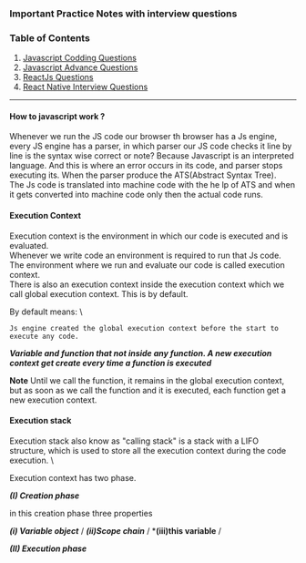 ### Important Practice Notes with interview questions

### Table of Contents

<!-- 1. [ReactJs](#reactjs) -->
1. [Javascript Codding Questions](https://github.com/Vasu7389/JavaScript-Interview-Questions?tab=readme-ov-file#23-write-a-function-in-javascript-that-removes-duplicates-from-an-array)
2. [Javascript Advance Questions](https://github.com/lydiahallie/javascript-questions/)
3. [ReactJs Questions](https://github.com/Learn-with-Sumit/reactjs-interview-questions-1?tab=readme-ov-file/)
4. [React Native Interview Questions](https://github.com/samsoul16/react-native-interview-questions)

<!-- ### ReactJs
ReactJs is a popular JavaScript library for building user interfaces. It is maintained by Facebook, and is widely used for building web applications, mobile apps, and other user interfaces. React allows developers to create reusable components, which can help make large applications easier to manage and maintain. It is designed to be efficient, declarative, and flexible, and can be used to create complex, dynamic user interfaces. -->

- - - -

#### How to javascript work ?

Whenever we run the JS code our browser th browser has a Js engine, every JS engine has a parser, in which parser our JS code checks it line by line is the syntax wise correct or note? Because Javascript is an interpreted language. And this is where an error occurs in its code, and parser stops executing its.
When the parser produce the ATS(Abstract Syntax Tree).\
The Js code is translated into machine code with the he lp of ATS and when it gets converted into machine code only then the actual code runs.

#### Execution Context

Execution context is the environment in which our code is executed and is evaluated. \
Whenever we write code an environment is required to run that Js code. The environment where we run and evaluate our code is called execution context. \
There is also an execution context inside the execution context which we call global execution context. This is by default.

By default means: \

    Js engine created the global execution context before the start to execute any code.

***Variable and function that not inside any function. A new execution context get create every time a function is executed***

**Note**
Until we call the function, it remains in the global execution context, but as soon as we call the function and it is executed, each function get a new execution context.

#### Execution stack 

Execution stack also know as "calling stack" is a stack with a LIFO structure, which is used to store all the execution context during the code execution. \

Execution context has two phase.

***(I) Creation phase*** 

in this creation phase three properties 

***(i) Variable object*** /
***(ii)Scope chain*** /
***(iii)this variable** /

***(II) Execution phase***
